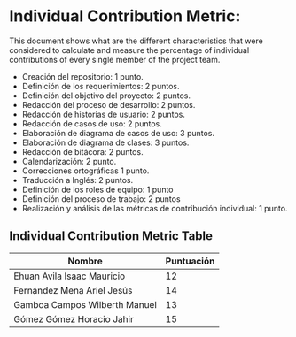 # Individual Contribution Metric:
This document shows what are the different characteristics that were considered to calculate and measure the percentage of individual contributions of every single member of the project team.
* Creación del repositorio: 1 punto.
* Definición de los requerimientos: 2 puntos.
* Definición del objetivo del proyecto: 2 puntos.
* Redacción del proceso de desarrollo: 2 puntos.
* Redacción de historias de usuario: 2 puntos.
* Redacción de casos de uso: 2 puntos.
* Elaboración de diagrama de casos de uso: 3 puntos.
* Elaboración de diagrama de clases: 3 puntos.
* Redacción de bitácora: 2 puntos.
* Calendarización: 2 punto.
* Correcciones ortográficas 1 punto.
* Traducción a Inglés: 2 puntos.
* Definición de los roles de equipo: 1 punto
* Definición del proceso de trabajo: 2 puntos
* Realización y análisis de las métricas de contribución individual: 1 punto.

## Individual Contribution Metric Table
|Nombre |Puntuación |
|--- |--- |
|Ehuan Avila Isaac Mauricio | 12 |
|Fernández Mena Ariel Jesús | 14 |
|Gamboa Campos Wilberth Manuel | 13 |
|Gómez Gómez Horacio Jahir | 15 |

